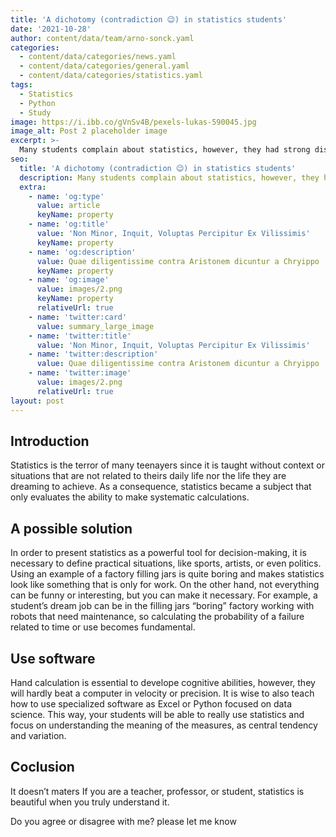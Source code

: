 ```yaml
---
title: 'A dichotomy (contradiction 😉) in statistics students'
date: '2021-10-28'
author: content/data/team/arno-sonck.yaml
categories:
  - content/data/categories/news.yaml
  - content/data/categories/general.yaml
  - content/data/categories/statistics.yaml
tags:
  - Statistics
  - Python
  - Study
image: https://i.ibb.co/gVnSv4B/pexels-lukas-590045.jpg
image_alt: Post 2 placeholder image
excerpt: >-
  Many students complain about statistics, however, they had strong discussions about their favorite sports player appealing to score average, history records, and other statistical tools. - Foto by Lukas in Pexels
seo:
  title: 'A dichotomy (contradiction 😉) in statistics students'
  description: Many students complain about statistics, however, they had strong discussions about their favorite sports player appealing to score average, history records, and other statistical tools
  extra:
    - name: 'og:type'
      value: article
      keyName: property
    - name: 'og:title'
      value: 'Non Minor, Inquit, Voluptas Percipitur Ex Vilissimis'
      keyName: property
    - name: 'og:description'
      value: Quae diligentissime contra Aristonem dicuntur a Chryippo
      keyName: property
    - name: 'og:image'
      value: images/2.png
      keyName: property
      relativeUrl: true
    - name: 'twitter:card'
      value: summary_large_image
    - name: 'twitter:title'
      value: 'Non Minor, Inquit, Voluptas Percipitur Ex Vilissimis'
    - name: 'twitter:description'
      value: Quae diligentissime contra Aristonem dicuntur a Chryippo
    - name: 'twitter:image'
      value: images/2.png
      relativeUrl: true
layout: post
---
```


## Introduction
Statistics is the terror of many teenayers since it is taught without context or situations that are not related to theirs daily life nor the life they are dreaming to achieve. As a consequence, statistics became a subject that only evaluates the ability to make systematic calculations.

## A possible solution

In order to present statistics as a powerful tool for decision-making, it is necessary to define practical situations, like sports, artists, or even politics. Using an example of a factory filling jars is quite boring and makes statistics look like something that is only for work. On the other hand, not everything can be funny or interesting, but you can make it necessary. For example, a student’s dream job can be in the filling jars “boring” factory working with robots that need maintenance, so calculating the probability of a failure related to time or use becomes fundamental.

## Use software

Hand calculation is essential to develope cognitive abilities, however, they will hardly beat a computer in velocity or precision. It is wise to also teach how to use specialized software as Excel or Python focused on data science. This way, your students will be able to really use statistics and focus on understanding the meaning of the measures, as central tendency and variation.

## Coclusion

It doesn’t maters If you are a teacher, professor, or student, statistics is beautiful when you truly understand it. 

Do you agree or disagree with me? please let me know

